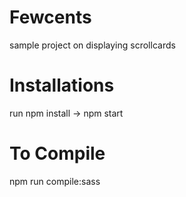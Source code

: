 # Fewcents
sample project on displaying scrollcards

# Installations 
run npm install -> npm start

# To Compile
npm run compile:sass
